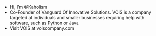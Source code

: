 - Hi, I’m @Kaholism
- Co-Founder of Vanguard Of Innovative Solutions. VOIS is a company targeted at individuals and smaller businesses requiring help with software, such as Python or Java.
- Visit VOIS at voiscompany.com

<!---
Kaholism/Kaholism is a ✨ special ✨ repository because its `README.md` (this file) appears on your GitHub profile.
You can click the Preview link to take a look at your changes.
--->
